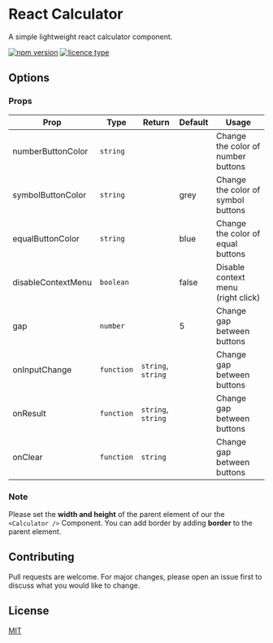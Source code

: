 # React Calculator

A simple lightweight react calculator component.

[![npm version](https://img.shields.io/badge/npm-1.0.1-blue.svg)](https://www.npmjs.com/package/react-calculator)
[![licence type](https://img.shields.io/badge/licence-MIT-yellow.svg)](https://www.npmjs.com/package/react-calculator)

## Options

### Props
|Prop|Type|Return|Default|Usage|
|----|----|------|-------|-----|
|numberButtonColor |`string`  |                  |     |Change the color of number buttons|
|symbolButtonColor |`string`  |                  |grey |Change the color of symbol buttons|
|equalButtonColor  |`string`  |                  |blue |Change the color of equal buttons |
|disableContextMenu|`boolean` |                  |false|Disable context menu (right click)|
|gap               |`number`  |                  |5    |Change gap between buttons        |
|onInputChange     |`function`|`string`, `string`|     |Change gap between buttons        |
|onResult          |`function`|`string`, `string`|     |Change gap between buttons        |
|onClear           |`function`|`string`          |     |Change gap between buttons        |


### Note

Please set the **width and height** of the parent element of our the `<Calculator />` Component. You can add border by adding **border** to the parent element.

## Contributing
Pull requests are welcome. For major changes, please open an issue first to discuss what you would like to change.

## License
[MIT](https://choosealicense.com/licenses/mit/)